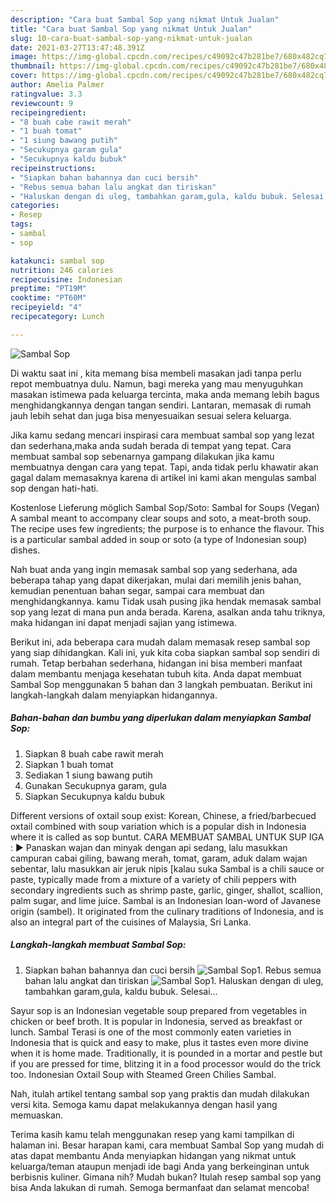```yaml
---
description: "Cara buat Sambal Sop yang nikmat Untuk Jualan"
title: "Cara buat Sambal Sop yang nikmat Untuk Jualan"
slug: 10-cara-buat-sambal-sop-yang-nikmat-untuk-jualan
date: 2021-03-27T13:47:48.391Z
image: https://img-global.cpcdn.com/recipes/c49092c47b281be7/680x482cq70/sambal-sop-foto-resep-utama.jpg
thumbnail: https://img-global.cpcdn.com/recipes/c49092c47b281be7/680x482cq70/sambal-sop-foto-resep-utama.jpg
cover: https://img-global.cpcdn.com/recipes/c49092c47b281be7/680x482cq70/sambal-sop-foto-resep-utama.jpg
author: Amelia Palmer
ratingvalue: 3.3
reviewcount: 9
recipeingredient:
- "8 buah cabe rawit merah"
- "1 buah tomat"
- "1 siung bawang putih"
- "Secukupnya garam gula"
- "Secukupnya kaldu bubuk"
recipeinstructions:
- "Siapkan bahan bahannya dan cuci bersih"
- "Rebus semua bahan lalu angkat dan tiriskan"
- "Haluskan dengan di uleg, tambahkan garam,gula, kaldu bubuk. Selesai..."
categories:
- Resep
tags:
- sambal
- sop

katakunci: sambal sop 
nutrition: 246 calories
recipecuisine: Indonesian
preptime: "PT19M"
cooktime: "PT60M"
recipeyield: "4"
recipecategory: Lunch

---
```



![Sambal Sop](https://img-global.cpcdn.com/recipes/c49092c47b281be7/680x482cq70/sambal-sop-foto-resep-utama.jpg)

Di waktu  saat ini , kita memang bisa membeli masakan jadi tanpa perlu repot membuatnya dulu. Namun, bagi mereka yang mau menyuguhkan masakan istimewa pada keluarga tercinta, maka anda memang lebih bagus menghidangkannya dengan tangan sendiri. Lantaran, memasak di rumah jauh lebih sehat dan juga bisa menyesuaikan sesuai selera keluarga.

Jika kamu sedang mencari inspirasi cara membuat sambal sop yang lezat dan sederhana,maka anda sudah berada di tempat yang tepat. Cara membuat sambal sop  sebenarnya gampang dilakukan jika kamu membuatnya dengan cara yang tepat. Tapi, anda tidak perlu khawatir akan gagal dalam memasaknya 
karena di artikel ini kami akan mengulas sambal sop dengan hati-hati.  

Kostenlose Lieferung möglich Sambal Sop/Soto: Sambal for Soups (Vegan) A sambal meant to accompany clear soups and soto, a meat-broth soup. The recipe uses few ingredients; the purpose is to enhance the flavour. This is a particular sambal added in soup or soto (a type of Indonesian soup) dishes.

Nah buat anda yang ingin memasak sambal sop yang sederhana, ada beberapa tahap yang dapat dikerjakan, mulai dari memilih jenis bahan, kemudian penentuan bahan segar, sampai cara membuat dan menghidangkannya. kamu Tidak usah pusing jika hendak memasak sambal sop yang lezat di mana pun anda berada. Karena, asalkan anda  tahu triknya, maka hidangan ini dapat menjadi sajian yang istimewa.

Berikut ini, ada beberapa cara mudah dalam memasak resep sambal sop yang siap dihidangkan. Kali ini, yuk kita coba siapkan sambal sop sendiri di rumah. Tetap berbahan sederhana, hidangan ini bisa memberi manfaat dalam membantu menjaga kesehatan tubuh kita. Anda dapat membuat Sambal Sop menggunakan 5 bahan dan 3 langkah pembuatan. Berikut ini langkah-langkah dalam menyiapkan hidangannya.

<!--inarticleads1-->

##### Bahan-bahan dan bumbu yang diperlukan dalam menyiapkan Sambal Sop:

1. Siapkan 8 buah cabe rawit merah
1. Siapkan 1 buah tomat
1. Sediakan 1 siung bawang putih
1. Gunakan Secukupnya garam, gula
1. Siapkan Secukupnya kaldu bubuk


Different versions of oxtail soup exist: Korean, Chinese, a fried/barbecued oxtail combined with soup variation which is a popular dish in Indonesia where it is called as sop buntut. CARA MEMBUAT SAMBAL UNTUK SUP IGA : ► Panaskan wajan dan minyak dengan api sedang, lalu masukkan campuran cabai giling, bawang merah, tomat, garam, aduk dalam wajan sebentar, lalu masukkan air jeruk nipis [kalau suka Sambal is a chili sauce or paste, typically made from a mixture of a variety of chili peppers with secondary ingredients such as shrimp paste, garlic, ginger, shallot, scallion, palm sugar, and lime juice. Sambal is an Indonesian loan-word of Javanese origin (sambel). It originated from the culinary traditions of Indonesia, and is also an integral part of the cuisines of Malaysia, Sri Lanka. 

<!--inarticleads2-->

##### Langkah-langkah membuat Sambal Sop:

1. Siapkan bahan bahannya dan cuci bersih
<img src="https://img-global.cpcdn.com/steps/b3a78ddb77208ae8/160x128cq70/sambal-sop-langkah-memasak-1-foto.jpg" alt="Sambal Sop">1. Rebus semua bahan lalu angkat dan tiriskan
<img src="https://img-global.cpcdn.com/steps/dcf2ca3f5901536f/160x128cq70/sambal-sop-langkah-memasak-2-foto.jpg" alt="Sambal Sop">1. Haluskan dengan di uleg, tambahkan garam,gula, kaldu bubuk. Selesai...


Sayur sop is an Indonesian vegetable soup prepared from vegetables in chicken or beef broth. It is popular in Indonesia, served as breakfast or lunch. Sambal Terasi is one of the most commonly eaten varieties in Indonesia that is quick and easy to make, plus it tastes even more divine when it is home made. Traditionally, it is pounded in a mortar and pestle but if you are pressed for time, blitzing it in a food processor would do the trick too. Indonesian Oxtail Soup with Steamed Green Chilies Sambal. 

Nah, itulah artikel tentang  sambal sop  yang praktis dan mudah dilakukan versi kita. Semoga kamu dapat melakukannya dengan hasil yang memuaskan. 

Terima kasih kamu telah menggunakan resep yang kami tampilkan di halaman ini. Besar harapan kami, cara membuat  Sambal Sop yang mudah di atas dapat membantu Anda menyiapkan hidangan yang nikmat untuk keluarga/teman ataupun menjadi ide bagi Anda yang berkeinginan untuk berbisnis kuliner. Gimana nih? Mudah bukan? Itulah resep sambal sop yang bisa Anda lakukan di rumah. Semoga bermanfaat dan selamat mencoba!

